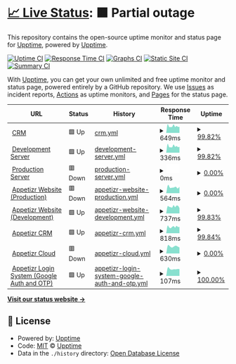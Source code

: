 # [📈 Live Status](https://status.crazi.solutions): <!--live status--> **🟧 Partial outage**

This repository contains the open-source uptime monitor and status page for [Upptime](https://upptime.js.org), powered by [Upptime](https://github.com/upptime/upptime).

[![Uptime CI](https://github.com/ArtemZhigarev/uptime/workflows/Uptime%20CI/badge.svg)](https://github.com/ArtemZhigarev/uptime/actions?query=workflow%3A%22Uptime+CI%22)
[![Response Time CI](https://github.com/ArtemZhigarev/uptime/workflows/Response%20Time%20CI/badge.svg)](https://github.com/ArtemZhigarev/uptime/actions?query=workflow%3A%22Response+Time+CI%22)
[![Graphs CI](https://github.com/ArtemZhigarev/uptime/workflows/Graphs%20CI/badge.svg)](https://github.com/ArtemZhigarev/uptime/actions?query=workflow%3A%22Graphs+CI%22)
[![Static Site CI](https://github.com/ArtemZhigarev/uptime/workflows/Static%20Site%20CI/badge.svg)](https://github.com/ArtemZhigarev/uptime/actions?query=workflow%3A%22Static+Site+CI%22)
[![Summary CI](https://github.com/ArtemZhigarev/uptime/workflows/Summary%20CI/badge.svg)](https://github.com/ArtemZhigarev/uptime/actions?query=workflow%3A%22Summary+CI%22)

With [Upptime](https://upptime.js.org), you can get your own unlimited and free uptime monitor and status page, powered entirely by a GitHub repository. We use [Issues](https://github.com/upptime/upptime/issues) as incident reports, [Actions](https://github.com/ArtemZhigarev/uptime/actions) as uptime monitors, and [Pages](https://status.crazi.solutions) for the status page.

<!--start: status pages-->
<!-- This summary is generated by Upptime (https://github.com/upptime/upptime) -->
<!-- Do not edit this manually, your changes will be overwritten -->
<!-- prettier-ignore -->
| URL | Status | History | Response Time | Uptime |
| --- | ------ | ------- | ------------- | ------ |
| <img alt="" src="https://icons.duckduckgo.com/ip3/crm.crazisolutions.dev.ico" height="13"> [CRM](https://crm.crazisolutions.dev) | 🟩 Up | [crm.yml](https://github.com/ArtemZhigarev/uptime/commits/HEAD/history/crm.yml) | <details><summary><img alt="Response time graph" src="./graphs/crm/response-time-week.png" height="20"> 649ms</summary><br><a href="https://status.crazi.solutions/history/crm"><img alt="Response time 760" src="https://img.shields.io/endpoint?url=https%3A%2F%2Fraw.githubusercontent.com%2FArtemZhigarev%2Fuptime%2FHEAD%2Fapi%2Fcrm%2Fresponse-time.json"></a><br><a href="https://status.crazi.solutions/history/crm"><img alt="24-hour response time 706" src="https://img.shields.io/endpoint?url=https%3A%2F%2Fraw.githubusercontent.com%2FArtemZhigarev%2Fuptime%2FHEAD%2Fapi%2Fcrm%2Fresponse-time-day.json"></a><br><a href="https://status.crazi.solutions/history/crm"><img alt="7-day response time 649" src="https://img.shields.io/endpoint?url=https%3A%2F%2Fraw.githubusercontent.com%2FArtemZhigarev%2Fuptime%2FHEAD%2Fapi%2Fcrm%2Fresponse-time-week.json"></a><br><a href="https://status.crazi.solutions/history/crm"><img alt="30-day response time 710" src="https://img.shields.io/endpoint?url=https%3A%2F%2Fraw.githubusercontent.com%2FArtemZhigarev%2Fuptime%2FHEAD%2Fapi%2Fcrm%2Fresponse-time-month.json"></a><br><a href="https://status.crazi.solutions/history/crm"><img alt="1-year response time 758" src="https://img.shields.io/endpoint?url=https%3A%2F%2Fraw.githubusercontent.com%2FArtemZhigarev%2Fuptime%2FHEAD%2Fapi%2Fcrm%2Fresponse-time-year.json"></a></details> | <details><summary><a href="https://status.crazi.solutions/history/crm">99.82%</a></summary><a href="https://status.crazi.solutions/history/crm"><img alt="All-time uptime 99.58%" src="https://img.shields.io/endpoint?url=https%3A%2F%2Fraw.githubusercontent.com%2FArtemZhigarev%2Fuptime%2FHEAD%2Fapi%2Fcrm%2Fuptime.json"></a><br><a href="https://status.crazi.solutions/history/crm"><img alt="24-hour uptime 100.00%" src="https://img.shields.io/endpoint?url=https%3A%2F%2Fraw.githubusercontent.com%2FArtemZhigarev%2Fuptime%2FHEAD%2Fapi%2Fcrm%2Fuptime-day.json"></a><br><a href="https://status.crazi.solutions/history/crm"><img alt="7-day uptime 99.82%" src="https://img.shields.io/endpoint?url=https%3A%2F%2Fraw.githubusercontent.com%2FArtemZhigarev%2Fuptime%2FHEAD%2Fapi%2Fcrm%2Fuptime-week.json"></a><br><a href="https://status.crazi.solutions/history/crm"><img alt="30-day uptime 99.96%" src="https://img.shields.io/endpoint?url=https%3A%2F%2Fraw.githubusercontent.com%2FArtemZhigarev%2Fuptime%2FHEAD%2Fapi%2Fcrm%2Fuptime-month.json"></a><br><a href="https://status.crazi.solutions/history/crm"><img alt="1-year uptime 100.00%" src="https://img.shields.io/endpoint?url=https%3A%2F%2Fraw.githubusercontent.com%2FArtemZhigarev%2Fuptime%2FHEAD%2Fapi%2Fcrm%2Fuptime-year.json"></a></details>
| <img alt="" src="https://icons.duckduckgo.com/ip3/crazisolutions.dev.ico" height="13"> [Development Server](https://crazisolutions.dev) | 🟩 Up | [development-server.yml](https://github.com/ArtemZhigarev/uptime/commits/HEAD/history/development-server.yml) | <details><summary><img alt="Response time graph" src="./graphs/development-server/response-time-week.png" height="20"> 336ms</summary><br><a href="https://status.crazi.solutions/history/development-server"><img alt="Response time 414" src="https://img.shields.io/endpoint?url=https%3A%2F%2Fraw.githubusercontent.com%2FArtemZhigarev%2Fuptime%2FHEAD%2Fapi%2Fdevelopment-server%2Fresponse-time.json"></a><br><a href="https://status.crazi.solutions/history/development-server"><img alt="24-hour response time 333" src="https://img.shields.io/endpoint?url=https%3A%2F%2Fraw.githubusercontent.com%2FArtemZhigarev%2Fuptime%2FHEAD%2Fapi%2Fdevelopment-server%2Fresponse-time-day.json"></a><br><a href="https://status.crazi.solutions/history/development-server"><img alt="7-day response time 336" src="https://img.shields.io/endpoint?url=https%3A%2F%2Fraw.githubusercontent.com%2FArtemZhigarev%2Fuptime%2FHEAD%2Fapi%2Fdevelopment-server%2Fresponse-time-week.json"></a><br><a href="https://status.crazi.solutions/history/development-server"><img alt="30-day response time 390" src="https://img.shields.io/endpoint?url=https%3A%2F%2Fraw.githubusercontent.com%2FArtemZhigarev%2Fuptime%2FHEAD%2Fapi%2Fdevelopment-server%2Fresponse-time-month.json"></a><br><a href="https://status.crazi.solutions/history/development-server"><img alt="1-year response time 415" src="https://img.shields.io/endpoint?url=https%3A%2F%2Fraw.githubusercontent.com%2FArtemZhigarev%2Fuptime%2FHEAD%2Fapi%2Fdevelopment-server%2Fresponse-time-year.json"></a></details> | <details><summary><a href="https://status.crazi.solutions/history/development-server">99.82%</a></summary><a href="https://status.crazi.solutions/history/development-server"><img alt="All-time uptime 99.66%" src="https://img.shields.io/endpoint?url=https%3A%2F%2Fraw.githubusercontent.com%2FArtemZhigarev%2Fuptime%2FHEAD%2Fapi%2Fdevelopment-server%2Fuptime.json"></a><br><a href="https://status.crazi.solutions/history/development-server"><img alt="24-hour uptime 100.00%" src="https://img.shields.io/endpoint?url=https%3A%2F%2Fraw.githubusercontent.com%2FArtemZhigarev%2Fuptime%2FHEAD%2Fapi%2Fdevelopment-server%2Fuptime-day.json"></a><br><a href="https://status.crazi.solutions/history/development-server"><img alt="7-day uptime 99.82%" src="https://img.shields.io/endpoint?url=https%3A%2F%2Fraw.githubusercontent.com%2FArtemZhigarev%2Fuptime%2FHEAD%2Fapi%2Fdevelopment-server%2Fuptime-week.json"></a><br><a href="https://status.crazi.solutions/history/development-server"><img alt="30-day uptime 99.96%" src="https://img.shields.io/endpoint?url=https%3A%2F%2Fraw.githubusercontent.com%2FArtemZhigarev%2Fuptime%2FHEAD%2Fapi%2Fdevelopment-server%2Fuptime-month.json"></a><br><a href="https://status.crazi.solutions/history/development-server"><img alt="1-year uptime 99.99%" src="https://img.shields.io/endpoint?url=https%3A%2F%2Fraw.githubusercontent.com%2FArtemZhigarev%2Fuptime%2FHEAD%2Fapi%2Fdevelopment-server%2Fuptime-year.json"></a></details>
| <img alt="" src="https://icons.duckduckgo.com/ip3/crazisolutions.live.ico" height="13"> [Production Server](https://crazisolutions.live) | 🟥 Down | [production-server.yml](https://github.com/ArtemZhigarev/uptime/commits/HEAD/history/production-server.yml) | <details><summary><img alt="Response time graph" src="./graphs/production-server/response-time-week.png" height="20"> 0ms</summary><br><a href="https://status.crazi.solutions/history/production-server"><img alt="Response time 413" src="https://img.shields.io/endpoint?url=https%3A%2F%2Fraw.githubusercontent.com%2FArtemZhigarev%2Fuptime%2FHEAD%2Fapi%2Fproduction-server%2Fresponse-time.json"></a><br><a href="https://status.crazi.solutions/history/production-server"><img alt="24-hour response time 0" src="https://img.shields.io/endpoint?url=https%3A%2F%2Fraw.githubusercontent.com%2FArtemZhigarev%2Fuptime%2FHEAD%2Fapi%2Fproduction-server%2Fresponse-time-day.json"></a><br><a href="https://status.crazi.solutions/history/production-server"><img alt="7-day response time 0" src="https://img.shields.io/endpoint?url=https%3A%2F%2Fraw.githubusercontent.com%2FArtemZhigarev%2Fuptime%2FHEAD%2Fapi%2Fproduction-server%2Fresponse-time-week.json"></a><br><a href="https://status.crazi.solutions/history/production-server"><img alt="30-day response time 0" src="https://img.shields.io/endpoint?url=https%3A%2F%2Fraw.githubusercontent.com%2FArtemZhigarev%2Fuptime%2FHEAD%2Fapi%2Fproduction-server%2Fresponse-time-month.json"></a><br><a href="https://status.crazi.solutions/history/production-server"><img alt="1-year response time 0" src="https://img.shields.io/endpoint?url=https%3A%2F%2Fraw.githubusercontent.com%2FArtemZhigarev%2Fuptime%2FHEAD%2Fapi%2Fproduction-server%2Fresponse-time-year.json"></a></details> | <details><summary><a href="https://status.crazi.solutions/history/production-server">0.00%</a></summary><a href="https://status.crazi.solutions/history/production-server"><img alt="All-time uptime 47.62%" src="https://img.shields.io/endpoint?url=https%3A%2F%2Fraw.githubusercontent.com%2FArtemZhigarev%2Fuptime%2FHEAD%2Fapi%2Fproduction-server%2Fuptime.json"></a><br><a href="https://status.crazi.solutions/history/production-server"><img alt="24-hour uptime 0.00%" src="https://img.shields.io/endpoint?url=https%3A%2F%2Fraw.githubusercontent.com%2FArtemZhigarev%2Fuptime%2FHEAD%2Fapi%2Fproduction-server%2Fuptime-day.json"></a><br><a href="https://status.crazi.solutions/history/production-server"><img alt="7-day uptime 0.00%" src="https://img.shields.io/endpoint?url=https%3A%2F%2Fraw.githubusercontent.com%2FArtemZhigarev%2Fuptime%2FHEAD%2Fapi%2Fproduction-server%2Fuptime-week.json"></a><br><a href="https://status.crazi.solutions/history/production-server"><img alt="30-day uptime 0.00%" src="https://img.shields.io/endpoint?url=https%3A%2F%2Fraw.githubusercontent.com%2FArtemZhigarev%2Fuptime%2FHEAD%2Fapi%2Fproduction-server%2Fuptime-month.json"></a><br><a href="https://status.crazi.solutions/history/production-server"><img alt="1-year uptime 0.00%" src="https://img.shields.io/endpoint?url=https%3A%2F%2Fraw.githubusercontent.com%2FArtemZhigarev%2Fuptime%2FHEAD%2Fapi%2Fproduction-server%2Fuptime-year.json"></a></details>
| <img alt="" src="https://icons.duckduckgo.com/ip3/appetizr.fr.ico" height="13"> [Appetizr Website (Production)](https://appetizr.fr) | 🟥 Down | [appetizr-website-production.yml](https://github.com/ArtemZhigarev/uptime/commits/HEAD/history/appetizr-website-production.yml) | <details><summary><img alt="Response time graph" src="./graphs/appetizr-website-production/response-time-week.png" height="20"> 564ms</summary><br><a href="https://status.crazi.solutions/history/appetizr-website-production"><img alt="Response time 736" src="https://img.shields.io/endpoint?url=https%3A%2F%2Fraw.githubusercontent.com%2FArtemZhigarev%2Fuptime%2FHEAD%2Fapi%2Fappetizr-website-production%2Fresponse-time.json"></a><br><a href="https://status.crazi.solutions/history/appetizr-website-production"><img alt="24-hour response time 554" src="https://img.shields.io/endpoint?url=https%3A%2F%2Fraw.githubusercontent.com%2FArtemZhigarev%2Fuptime%2FHEAD%2Fapi%2Fappetizr-website-production%2Fresponse-time-day.json"></a><br><a href="https://status.crazi.solutions/history/appetizr-website-production"><img alt="7-day response time 564" src="https://img.shields.io/endpoint?url=https%3A%2F%2Fraw.githubusercontent.com%2FArtemZhigarev%2Fuptime%2FHEAD%2Fapi%2Fappetizr-website-production%2Fresponse-time-week.json"></a><br><a href="https://status.crazi.solutions/history/appetizr-website-production"><img alt="30-day response time 667" src="https://img.shields.io/endpoint?url=https%3A%2F%2Fraw.githubusercontent.com%2FArtemZhigarev%2Fuptime%2FHEAD%2Fapi%2Fappetizr-website-production%2Fresponse-time-month.json"></a><br><a href="https://status.crazi.solutions/history/appetizr-website-production"><img alt="1-year response time 734" src="https://img.shields.io/endpoint?url=https%3A%2F%2Fraw.githubusercontent.com%2FArtemZhigarev%2Fuptime%2FHEAD%2Fapi%2Fappetizr-website-production%2Fresponse-time-year.json"></a></details> | <details><summary><a href="https://status.crazi.solutions/history/appetizr-website-production">0.00%</a></summary><a href="https://status.crazi.solutions/history/appetizr-website-production"><img alt="All-time uptime 37.11%" src="https://img.shields.io/endpoint?url=https%3A%2F%2Fraw.githubusercontent.com%2FArtemZhigarev%2Fuptime%2FHEAD%2Fapi%2Fappetizr-website-production%2Fuptime.json"></a><br><a href="https://status.crazi.solutions/history/appetizr-website-production"><img alt="24-hour uptime 0.00%" src="https://img.shields.io/endpoint?url=https%3A%2F%2Fraw.githubusercontent.com%2FArtemZhigarev%2Fuptime%2FHEAD%2Fapi%2Fappetizr-website-production%2Fuptime-day.json"></a><br><a href="https://status.crazi.solutions/history/appetizr-website-production"><img alt="7-day uptime 0.00%" src="https://img.shields.io/endpoint?url=https%3A%2F%2Fraw.githubusercontent.com%2FArtemZhigarev%2Fuptime%2FHEAD%2Fapi%2Fappetizr-website-production%2Fuptime-week.json"></a><br><a href="https://status.crazi.solutions/history/appetizr-website-production"><img alt="30-day uptime 0.00%" src="https://img.shields.io/endpoint?url=https%3A%2F%2Fraw.githubusercontent.com%2FArtemZhigarev%2Fuptime%2FHEAD%2Fapi%2Fappetizr-website-production%2Fuptime-month.json"></a><br><a href="https://status.crazi.solutions/history/appetizr-website-production"><img alt="1-year uptime 0.00%" src="https://img.shields.io/endpoint?url=https%3A%2F%2Fraw.githubusercontent.com%2FArtemZhigarev%2Fuptime%2FHEAD%2Fapi%2Fappetizr-website-production%2Fuptime-year.json"></a></details>
| <img alt="" src="https://icons.duckduckgo.com/ip3/dev.appetizr.fr.ico" height="13"> [Appetizr Website (Development)](https://dev.appetizr.fr) | 🟩 Up | [appetizr-website-development.yml](https://github.com/ArtemZhigarev/uptime/commits/HEAD/history/appetizr-website-development.yml) | <details><summary><img alt="Response time graph" src="./graphs/appetizr-website-development/response-time-week.png" height="20"> 737ms</summary><br><a href="https://status.crazi.solutions/history/appetizr-website-development"><img alt="Response time 862" src="https://img.shields.io/endpoint?url=https%3A%2F%2Fraw.githubusercontent.com%2FArtemZhigarev%2Fuptime%2FHEAD%2Fapi%2Fappetizr-website-development%2Fresponse-time.json"></a><br><a href="https://status.crazi.solutions/history/appetizr-website-development"><img alt="24-hour response time 623" src="https://img.shields.io/endpoint?url=https%3A%2F%2Fraw.githubusercontent.com%2FArtemZhigarev%2Fuptime%2FHEAD%2Fapi%2Fappetizr-website-development%2Fresponse-time-day.json"></a><br><a href="https://status.crazi.solutions/history/appetizr-website-development"><img alt="7-day response time 737" src="https://img.shields.io/endpoint?url=https%3A%2F%2Fraw.githubusercontent.com%2FArtemZhigarev%2Fuptime%2FHEAD%2Fapi%2Fappetizr-website-development%2Fresponse-time-week.json"></a><br><a href="https://status.crazi.solutions/history/appetizr-website-development"><img alt="30-day response time 794" src="https://img.shields.io/endpoint?url=https%3A%2F%2Fraw.githubusercontent.com%2FArtemZhigarev%2Fuptime%2FHEAD%2Fapi%2Fappetizr-website-development%2Fresponse-time-month.json"></a><br><a href="https://status.crazi.solutions/history/appetizr-website-development"><img alt="1-year response time 856" src="https://img.shields.io/endpoint?url=https%3A%2F%2Fraw.githubusercontent.com%2FArtemZhigarev%2Fuptime%2FHEAD%2Fapi%2Fappetizr-website-development%2Fresponse-time-year.json"></a></details> | <details><summary><a href="https://status.crazi.solutions/history/appetizr-website-development">99.83%</a></summary><a href="https://status.crazi.solutions/history/appetizr-website-development"><img alt="All-time uptime 99.42%" src="https://img.shields.io/endpoint?url=https%3A%2F%2Fraw.githubusercontent.com%2FArtemZhigarev%2Fuptime%2FHEAD%2Fapi%2Fappetizr-website-development%2Fuptime.json"></a><br><a href="https://status.crazi.solutions/history/appetizr-website-development"><img alt="24-hour uptime 100.00%" src="https://img.shields.io/endpoint?url=https%3A%2F%2Fraw.githubusercontent.com%2FArtemZhigarev%2Fuptime%2FHEAD%2Fapi%2Fappetizr-website-development%2Fuptime-day.json"></a><br><a href="https://status.crazi.solutions/history/appetizr-website-development"><img alt="7-day uptime 99.83%" src="https://img.shields.io/endpoint?url=https%3A%2F%2Fraw.githubusercontent.com%2FArtemZhigarev%2Fuptime%2FHEAD%2Fapi%2Fappetizr-website-development%2Fuptime-week.json"></a><br><a href="https://status.crazi.solutions/history/appetizr-website-development"><img alt="30-day uptime 99.96%" src="https://img.shields.io/endpoint?url=https%3A%2F%2Fraw.githubusercontent.com%2FArtemZhigarev%2Fuptime%2FHEAD%2Fapi%2Fappetizr-website-development%2Fuptime-month.json"></a><br><a href="https://status.crazi.solutions/history/appetizr-website-development"><img alt="1-year uptime 100.00%" src="https://img.shields.io/endpoint?url=https%3A%2F%2Fraw.githubusercontent.com%2FArtemZhigarev%2Fuptime%2FHEAD%2Fapi%2Fappetizr-website-development%2Fuptime-year.json"></a></details>
| <img alt="" src="https://icons.duckduckgo.com/ip3/crm.appetizr.fr.ico" height="13"> [Appetizr CRM](https://crm.appetizr.fr) | 🟩 Up | [appetizr-crm.yml](https://github.com/ArtemZhigarev/uptime/commits/HEAD/history/appetizr-crm.yml) | <details><summary><img alt="Response time graph" src="./graphs/appetizr-crm/response-time-week.png" height="20"> 818ms</summary><br><a href="https://status.crazi.solutions/history/appetizr-crm"><img alt="Response time 976" src="https://img.shields.io/endpoint?url=https%3A%2F%2Fraw.githubusercontent.com%2FArtemZhigarev%2Fuptime%2FHEAD%2Fapi%2Fappetizr-crm%2Fresponse-time.json"></a><br><a href="https://status.crazi.solutions/history/appetizr-crm"><img alt="24-hour response time 720" src="https://img.shields.io/endpoint?url=https%3A%2F%2Fraw.githubusercontent.com%2FArtemZhigarev%2Fuptime%2FHEAD%2Fapi%2Fappetizr-crm%2Fresponse-time-day.json"></a><br><a href="https://status.crazi.solutions/history/appetizr-crm"><img alt="7-day response time 818" src="https://img.shields.io/endpoint?url=https%3A%2F%2Fraw.githubusercontent.com%2FArtemZhigarev%2Fuptime%2FHEAD%2Fapi%2Fappetizr-crm%2Fresponse-time-week.json"></a><br><a href="https://status.crazi.solutions/history/appetizr-crm"><img alt="30-day response time 863" src="https://img.shields.io/endpoint?url=https%3A%2F%2Fraw.githubusercontent.com%2FArtemZhigarev%2Fuptime%2FHEAD%2Fapi%2Fappetizr-crm%2Fresponse-time-month.json"></a><br><a href="https://status.crazi.solutions/history/appetizr-crm"><img alt="1-year response time 960" src="https://img.shields.io/endpoint?url=https%3A%2F%2Fraw.githubusercontent.com%2FArtemZhigarev%2Fuptime%2FHEAD%2Fapi%2Fappetizr-crm%2Fresponse-time-year.json"></a></details> | <details><summary><a href="https://status.crazi.solutions/history/appetizr-crm">99.84%</a></summary><a href="https://status.crazi.solutions/history/appetizr-crm"><img alt="All-time uptime 98.12%" src="https://img.shields.io/endpoint?url=https%3A%2F%2Fraw.githubusercontent.com%2FArtemZhigarev%2Fuptime%2FHEAD%2Fapi%2Fappetizr-crm%2Fuptime.json"></a><br><a href="https://status.crazi.solutions/history/appetizr-crm"><img alt="24-hour uptime 100.00%" src="https://img.shields.io/endpoint?url=https%3A%2F%2Fraw.githubusercontent.com%2FArtemZhigarev%2Fuptime%2FHEAD%2Fapi%2Fappetizr-crm%2Fuptime-day.json"></a><br><a href="https://status.crazi.solutions/history/appetizr-crm"><img alt="7-day uptime 99.84%" src="https://img.shields.io/endpoint?url=https%3A%2F%2Fraw.githubusercontent.com%2FArtemZhigarev%2Fuptime%2FHEAD%2Fapi%2Fappetizr-crm%2Fuptime-week.json"></a><br><a href="https://status.crazi.solutions/history/appetizr-crm"><img alt="30-day uptime 99.96%" src="https://img.shields.io/endpoint?url=https%3A%2F%2Fraw.githubusercontent.com%2FArtemZhigarev%2Fuptime%2FHEAD%2Fapi%2Fappetizr-crm%2Fuptime-month.json"></a><br><a href="https://status.crazi.solutions/history/appetizr-crm"><img alt="1-year uptime 99.99%" src="https://img.shields.io/endpoint?url=https%3A%2F%2Fraw.githubusercontent.com%2FArtemZhigarev%2Fuptime%2FHEAD%2Fapi%2Fappetizr-crm%2Fuptime-year.json"></a></details>
| <img alt="" src="https://icons.duckduckgo.com/ip3/cloud.appetizr.fr.ico" height="13"> [Appetizr Cloud](https://cloud.appetizr.fr) | 🟥 Down | [appetizr-cloud.yml](https://github.com/ArtemZhigarev/uptime/commits/HEAD/history/appetizr-cloud.yml) | <details><summary><img alt="Response time graph" src="./graphs/appetizr-cloud/response-time-week.png" height="20"> 630ms</summary><br><a href="https://status.crazi.solutions/history/appetizr-cloud"><img alt="Response time 747" src="https://img.shields.io/endpoint?url=https%3A%2F%2Fraw.githubusercontent.com%2FArtemZhigarev%2Fuptime%2FHEAD%2Fapi%2Fappetizr-cloud%2Fresponse-time.json"></a><br><a href="https://status.crazi.solutions/history/appetizr-cloud"><img alt="24-hour response time 788" src="https://img.shields.io/endpoint?url=https%3A%2F%2Fraw.githubusercontent.com%2FArtemZhigarev%2Fuptime%2FHEAD%2Fapi%2Fappetizr-cloud%2Fresponse-time-day.json"></a><br><a href="https://status.crazi.solutions/history/appetizr-cloud"><img alt="7-day response time 630" src="https://img.shields.io/endpoint?url=https%3A%2F%2Fraw.githubusercontent.com%2FArtemZhigarev%2Fuptime%2FHEAD%2Fapi%2Fappetizr-cloud%2Fresponse-time-week.json"></a><br><a href="https://status.crazi.solutions/history/appetizr-cloud"><img alt="30-day response time 686" src="https://img.shields.io/endpoint?url=https%3A%2F%2Fraw.githubusercontent.com%2FArtemZhigarev%2Fuptime%2FHEAD%2Fapi%2Fappetizr-cloud%2Fresponse-time-month.json"></a><br><a href="https://status.crazi.solutions/history/appetizr-cloud"><img alt="1-year response time 737" src="https://img.shields.io/endpoint?url=https%3A%2F%2Fraw.githubusercontent.com%2FArtemZhigarev%2Fuptime%2FHEAD%2Fapi%2Fappetizr-cloud%2Fresponse-time-year.json"></a></details> | <details><summary><a href="https://status.crazi.solutions/history/appetizr-cloud">0.00%</a></summary><a href="https://status.crazi.solutions/history/appetizr-cloud"><img alt="All-time uptime 13.86%" src="https://img.shields.io/endpoint?url=https%3A%2F%2Fraw.githubusercontent.com%2FArtemZhigarev%2Fuptime%2FHEAD%2Fapi%2Fappetizr-cloud%2Fuptime.json"></a><br><a href="https://status.crazi.solutions/history/appetizr-cloud"><img alt="24-hour uptime 0.00%" src="https://img.shields.io/endpoint?url=https%3A%2F%2Fraw.githubusercontent.com%2FArtemZhigarev%2Fuptime%2FHEAD%2Fapi%2Fappetizr-cloud%2Fuptime-day.json"></a><br><a href="https://status.crazi.solutions/history/appetizr-cloud"><img alt="7-day uptime 0.00%" src="https://img.shields.io/endpoint?url=https%3A%2F%2Fraw.githubusercontent.com%2FArtemZhigarev%2Fuptime%2FHEAD%2Fapi%2Fappetizr-cloud%2Fuptime-week.json"></a><br><a href="https://status.crazi.solutions/history/appetizr-cloud"><img alt="30-day uptime 0.00%" src="https://img.shields.io/endpoint?url=https%3A%2F%2Fraw.githubusercontent.com%2FArtemZhigarev%2Fuptime%2FHEAD%2Fapi%2Fappetizr-cloud%2Fuptime-month.json"></a><br><a href="https://status.crazi.solutions/history/appetizr-cloud"><img alt="1-year uptime 0.00%" src="https://img.shields.io/endpoint?url=https%3A%2F%2Fraw.githubusercontent.com%2FArtemZhigarev%2Fuptime%2FHEAD%2Fapi%2Fappetizr-cloud%2Fuptime-year.json"></a></details>
| <img alt="" src="https://icons.duckduckgo.com/ip3/google.com.ico" height="13"> [Appetizr Login System (Google Auth and OTP)](https://google.com) | 🟩 Up | [appetizr-login-system-google-auth-and-otp.yml](https://github.com/ArtemZhigarev/uptime/commits/HEAD/history/appetizr-login-system-google-auth-and-otp.yml) | <details><summary><img alt="Response time graph" src="./graphs/appetizr-login-system-google-auth-and-otp/response-time-week.png" height="20"> 107ms</summary><br><a href="https://status.crazi.solutions/history/appetizr-login-system-google-auth-and-otp"><img alt="Response time 191" src="https://img.shields.io/endpoint?url=https%3A%2F%2Fraw.githubusercontent.com%2FArtemZhigarev%2Fuptime%2FHEAD%2Fapi%2Fappetizr-login-system-google-auth-and-otp%2Fresponse-time.json"></a><br><a href="https://status.crazi.solutions/history/appetizr-login-system-google-auth-and-otp"><img alt="24-hour response time 122" src="https://img.shields.io/endpoint?url=https%3A%2F%2Fraw.githubusercontent.com%2FArtemZhigarev%2Fuptime%2FHEAD%2Fapi%2Fappetizr-login-system-google-auth-and-otp%2Fresponse-time-day.json"></a><br><a href="https://status.crazi.solutions/history/appetizr-login-system-google-auth-and-otp"><img alt="7-day response time 107" src="https://img.shields.io/endpoint?url=https%3A%2F%2Fraw.githubusercontent.com%2FArtemZhigarev%2Fuptime%2FHEAD%2Fapi%2Fappetizr-login-system-google-auth-and-otp%2Fresponse-time-week.json"></a><br><a href="https://status.crazi.solutions/history/appetizr-login-system-google-auth-and-otp"><img alt="30-day response time 139" src="https://img.shields.io/endpoint?url=https%3A%2F%2Fraw.githubusercontent.com%2FArtemZhigarev%2Fuptime%2FHEAD%2Fapi%2Fappetizr-login-system-google-auth-and-otp%2Fresponse-time-month.json"></a><br><a href="https://status.crazi.solutions/history/appetizr-login-system-google-auth-and-otp"><img alt="1-year response time 194" src="https://img.shields.io/endpoint?url=https%3A%2F%2Fraw.githubusercontent.com%2FArtemZhigarev%2Fuptime%2FHEAD%2Fapi%2Fappetizr-login-system-google-auth-and-otp%2Fresponse-time-year.json"></a></details> | <details><summary><a href="https://status.crazi.solutions/history/appetizr-login-system-google-auth-and-otp">100.00%</a></summary><a href="https://status.crazi.solutions/history/appetizr-login-system-google-auth-and-otp"><img alt="All-time uptime 100.00%" src="https://img.shields.io/endpoint?url=https%3A%2F%2Fraw.githubusercontent.com%2FArtemZhigarev%2Fuptime%2FHEAD%2Fapi%2Fappetizr-login-system-google-auth-and-otp%2Fuptime.json"></a><br><a href="https://status.crazi.solutions/history/appetizr-login-system-google-auth-and-otp"><img alt="24-hour uptime 100.00%" src="https://img.shields.io/endpoint?url=https%3A%2F%2Fraw.githubusercontent.com%2FArtemZhigarev%2Fuptime%2FHEAD%2Fapi%2Fappetizr-login-system-google-auth-and-otp%2Fuptime-day.json"></a><br><a href="https://status.crazi.solutions/history/appetizr-login-system-google-auth-and-otp"><img alt="7-day uptime 100.00%" src="https://img.shields.io/endpoint?url=https%3A%2F%2Fraw.githubusercontent.com%2FArtemZhigarev%2Fuptime%2FHEAD%2Fapi%2Fappetizr-login-system-google-auth-and-otp%2Fuptime-week.json"></a><br><a href="https://status.crazi.solutions/history/appetizr-login-system-google-auth-and-otp"><img alt="30-day uptime 100.00%" src="https://img.shields.io/endpoint?url=https%3A%2F%2Fraw.githubusercontent.com%2FArtemZhigarev%2Fuptime%2FHEAD%2Fapi%2Fappetizr-login-system-google-auth-and-otp%2Fuptime-month.json"></a><br><a href="https://status.crazi.solutions/history/appetizr-login-system-google-auth-and-otp"><img alt="1-year uptime 99.99%" src="https://img.shields.io/endpoint?url=https%3A%2F%2Fraw.githubusercontent.com%2FArtemZhigarev%2Fuptime%2FHEAD%2Fapi%2Fappetizr-login-system-google-auth-and-otp%2Fuptime-year.json"></a></details>

<!--end: status pages-->

[**Visit our status website →**](https://status.crazi.solutions)

## 📄 License

- Powered by: [Upptime](https://github.com/upptime/upptime)
- Code: [MIT](./LICENSE) © [Upptime](https://upptime.js.org)
- Data in the `./history` directory: [Open Database License](https://opendatacommons.org/licenses/odbl/1-0/)
